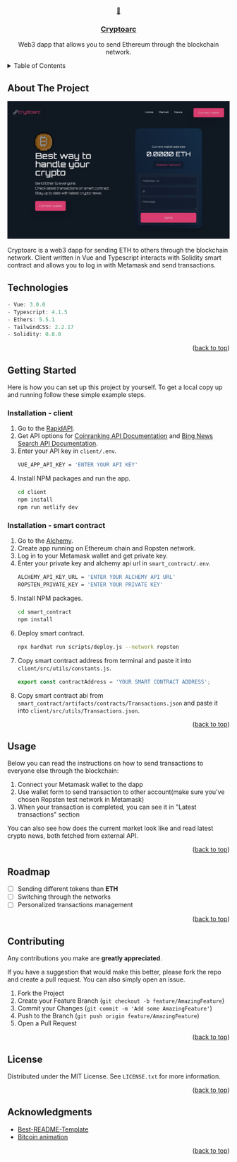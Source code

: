 <div id="top"></div>

<!-- PROJECT HEADER -->
<br />
<div align="center">
  <a href="https://github.com/kajtd/cryptoarc">
    🔗
  </a>

<a href="https://cryptoarc.netlify.app/">
  <h3 align="center">Cryptoarc</h3>
</a>
  <p align="center">
    Web3 dapp that allows you to send Ethereum through the blockchain network.
  </p>
</div>

<!-- TABLE OF CONTENTS -->
<details>
  <summary>Table of Contents</summary>
  <ul>
    <li><a href="#about-the-project">About The Project</a></li>
    <li><a href="#technologies">Technologies</a></li>
    <li><a href="#getting-started">Getting Started</a></li>
    <li><a href="#usage">Usage</a></li>
    <li><a href="#roadmap">Roadmap</a></li>
    <li><a href="#contributing">Contributing</a></li>
    <li><a href="#license">License</a></li>
    <li><a href="#acknowledgments">Acknowledgments</a></li>
  </ul>
</details>

<!-- ABOUT THE PROJECT -->

## About The Project

![Website gif](./screencapture.png)

Cryptoarc is a web3 dapp for sending ETH to others through the blockchain network. Client written in Vue and Typescript interacts with Solidity smart contract and allows you to log in with Metamask and send transactions.

<!-- TECHNOLOGIES -->

## Technologies

```js
- Vue: 3.0.0
- Typescript: 4.1.5
- Ethers: 5.5.1
- TailwindCSS: 2.2.17
- Solidity: 0.8.0
```

<p align="right">(<a href="#top">back to top</a>)</p>
<!-- GETTING STARTED -->

## Getting Started

Here is how you can set up this project by yourself.
To get a local copy up and running follow these simple example steps.

### Installation - client

1.  Go to the [RapidAPI](https://rapidapi.com/).
2.  Get API options for [Coinranking API Documentation](https://rapidapi.com/microsoft-azure-org-microsoft-cognitive-services/api/bing-news-search1) and [Bing News Search API Documentation](https://rapidapi.com/Coinranking/api/coinranking1/details).
3.  Enter your API key in `client/.env`.
    ```sh
    VUE_APP_API_KEY = 'ENTER YOUR API KEY'
    ```
4.  Install NPM packages and run the app.
    ```sh
    cd client
    npm install
    npm run netlify dev
    ```

### Installation - smart contract

1.  Go to the [Alchemy](https://www.alchemy.com/).
2.  Create app running on Ethereum chain and Ropsten network.
3.  Log in to your Metamask wallet and get private key.
4.  Enter your private key and alchemy api url in `smart_contract/.env`.
    ```sh
    ALCHEMY_API_KEY_URL = 'ENTER YOUR ALCHEMY API URL'
    ROPSTEN_PRIVATE_KEY = 'ENTER YOUR PRIVATE KEY'
    ```
5.  Install NPM packages.
    ```sh
    cd smart_contract
    npm install
    ```
6.  Deploy smart contract.
    ```sh
    npx hardhat run scripts/deploy.js --network ropsten
    ```
7.  Copy smart contract address from terminal and paste it into `client/src/utils/constants.js`.
    ```js
    export const contractAddress = 'YOUR SMART CONTRACT ADDRESS';
    ```
8.  Copy smart contract abi from `smart_contract/artifacts/contracts/Transactions.json` and paste it into `client/src/utils/Transactions.json`.

<p align="right">(<a href="#top">back to top</a>)</p>

<!-- USAGE -->

## Usage

Below you can read the instructions on how to send transactions to everyone else through the blockchain:

<ol>
    <li>Connect your Metamask wallet to the dapp</li>
    <li>Use wallet form to send transaction to other account(make sure you've chosen Ropsten test network in Metamask)</li>
    <li>When your transaction is completed, you can see it in "Latest transactions" section</li>
</ol>

You can also see how does the current market look like and read latest crypto news, both fetched from external API.

<p align="right">(<a href="#top">back to top</a>)</p>

<!-- ROADMAP -->

## Roadmap

- [ ] Sending different tokens than **ETH**
- [ ] Switching through the networks
- [ ] Personalized transactions management

<p align="right">(<a href="#top">back to top</a>)</p>

<!-- CONTRIBUTING -->

## Contributing

Any contributions you make are **greatly appreciated**.

If you have a suggestion that would make this better, please fork the repo and create a pull request. You can also simply open an issue.

1. Fork the Project
2. Create your Feature Branch (`git checkout -b feature/AmazingFeature`)
3. Commit your Changes (`git commit -m 'Add some AmazingFeature'`)
4. Push to the Branch (`git push origin feature/AmazingFeature`)
5. Open a Pull Request

<p align="right">(<a href="#top">back to top</a>)</p>

<!-- LICENSE -->

## License

Distributed under the MIT License. See `LICENSE.txt` for more information.

<p align="right">(<a href="#top">back to top</a>)</p>

## Acknowledgments

- [Best-README-Template](https://github.com/othneildrew/Best-README-Template)
- [Bitcoin animation](https://github.com/othneildrew/Best-README-Template)

<p align="right">(<a href="#top">back to top</a>)</p>
